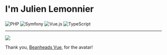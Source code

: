 # I'm Julien Lemonnier

###

![PHP](https://img.shields.io/badge/php-%23777BB4.svg?style=for-the-badge&logo=php&logoColor=white) ![Symfony](https://img.shields.io/badge/symfony-%23000000.svg?style=for-the-badge&logo=symfony&logoColor=white) ![Vue.js](https://img.shields.io/badge/vuejs-%2335495e.svg?style=for-the-badge&logo=vuedotjs&logoColor=%234FC08D) ![TypeScript](https://img.shields.io/badge/typescript-%23007ACC.svg?style=for-the-badge&logo=typescript&logoColor=white)

---

![](https://komarev.com/ghpvc/?username=julien-lmnr&color=gray)

Thank you, [Beanheads Vue](https://github.com/Heunsig/beanheads-vue), for the avatar!
